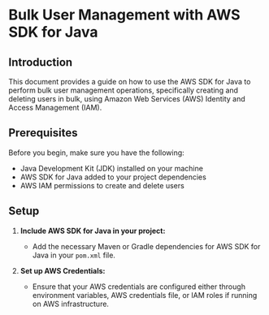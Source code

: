 # Bulk User Management with AWS SDK for Java

## Introduction

This document provides a guide on how to use the AWS SDK for Java to perform bulk user management operations, specifically creating and deleting users in bulk, using Amazon Web Services (AWS) Identity and Access Management (IAM).

## Prerequisites

Before you begin, make sure you have the following:

- Java Development Kit (JDK) installed on your machine
- AWS SDK for Java added to your project dependencies
- AWS IAM permissions to create and delete users

## Setup

1. **Include AWS SDK for Java in your project:**
   - Add the necessary Maven or Gradle dependencies for AWS SDK for Java in your `pom.xml` file.

2. **Set up AWS Credentials:**
   - Ensure that your AWS credentials are configured either through environment variables, AWS credentials file, or IAM roles if running on AWS infrastructure.
